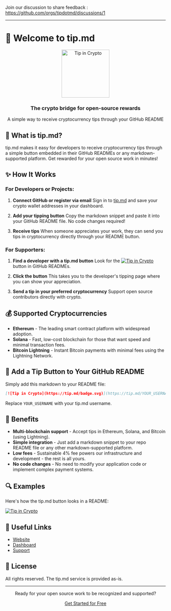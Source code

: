 Join our discussion to share feedback : https://github.com/orgs/tipdotmd/discussions/1
___
# 👋 Welcome to tip.md

<div align="center">
  <a href="https://tip.md/tipdotmd">
    <img src="https://tip.md/badge.svg" alt="Tip in Crypto" width="150">
  </a>
  <h3>The crypto bridge for open-source rewards</h3>
  <p>A simple way to receive cryptocurrency tips through your GitHub README</p>
</div>

## 🚀 What is tip.md?

tip.md makes it easy for developers to receive cryptocurrency tips through a simple button embedded in their GitHub READMEs or any markdown-supported platform. Get rewarded for your open source work in minutes!

## ✨ How It Works

### For Developers or Projects:

1. **Connect GitHub or register via email**
   Sign in to [tip.md](https://tip.md) and save your crypto wallet addresses in your dashboard.

2. **Add your tipping button**
   Copy the markdown snippet and paste it into your GitHub README file. No code changes required!

3. **Receive tips**
   When someone appreciates your work, they can send you tips in cryptocurrency directly through your README button.

### For Supporters:

1. **Find a developer with a tip.md button**
   Look for the [![Tip in Crypto](https://tip.md/badge.svg)](https://tip.md/tipdotmd) button in GitHub READMEs.

2. **Click the button**
   This takes you to the developer's tipping page where you can show your appreciation.

3. **Send a tip in your preferred cryptocurrency**
   Support open source contributors directly with crypto.

## 💰 Supported Cryptocurrencies

- **Ethereum** - The leading smart contract platform with widespread adoption.
- **Solana** - Fast, low-cost blockchain for those that want speed and minimal transaction fees.
- **Bitcoin Lightning** - Instant Bitcoin payments with minimal fees using the Lightning Network.

## 🔗 Add a Tip Button to Your GitHub README

Simply add this markdown to your README file:

```markdown
[![Tip in Crypto](https://tip.md/badge.svg)](https://tip.md/YOUR_USERNAME)
```

Replace `YOUR_USERNAME` with your tip.md username.

## 🌟 Benefits

- **Multi-blockchain support** - Accept tips in Ethereum, Solana, and Bitcoin (using Lightning).
- **Simple integration** - Just add a markdown snippet to your repo README file or any other markdown-supported platform.
- **Low fees** - Sustainable 4% fee powers our infrastructure and development - the rest is all yours.
- **No code changes** - No need to modify your application code or implement complex payment systems.

## 🔍 Examples

Here's how the tip.md button looks in a README:

[![Tip in Crypto](https://tip.md/badge.svg)](https://tip.md/tipdotmd)

## 🔗 Useful Links

- [Website](https://tip.md)
- [Dashboard](https://tip.md/dashboard)
- [Support](mailto:support@tip.md)

## 📄 License

All rights reserved. The tip.md service is provided as-is.

---

<div align="center">
  <p>Ready for your open source work to be recognized and supported?</p>
  <p><a href="https://tip.md/auth">Get Started for Free</a></p>
</div>
